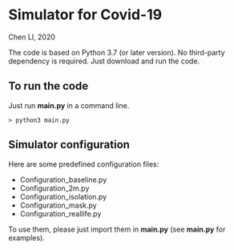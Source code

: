 # Simulator for Covid-19
Chen LI, 2020

The code is based on Python 3.7 (or later version). No third-party dependency is required.
Just download and run the code.

## To run the code

Just run **main.py** in a command line.
```
> python3 main.py
```

## Simulator configuration

Here are some predefined configuration files:
- Configuration_baseline.py
- Configuration_2m.py
- Configuration_isolation.py
- Configuration_mask.py
- Configuration_reallife.py

To use them, please just import them in **main.py** (see **main.py** for examples). 